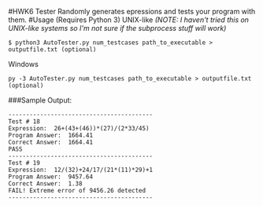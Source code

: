 #HWK6 Tester
Randomly generates epressions and tests your program with them.
#Usage (Requires Python 3)
UNIX-like *(NOTE: I haven't tried this on UNIX-like systems so I'm not sure if the subprocess stuff will work)*
```
$ python3 AutoTester.py num_testcases path_to_executable > outputfile.txt (optional)
```
Windows
```
py -3 AutoTester.py num_testcases path_to_executable > outputfile.txt (optional)
```
###Sample Output:
```
-----------------------------------------
Test # 18
Expression:	 26+(43+(46))*(27)/(2*33/45)
Program Answer:	 1664.41
Correct Answer:	 1664.41
PASS
-----------------------------------------
Test # 19
Expression:	 12/(32)+24/17/(21*(11)*29)+1
Program Answer:	 9457.64
Correct Answer:	 1.38
FAIL! Extreme error of 9456.26 detected
-----------------------------------------
```
